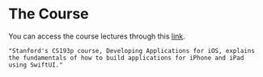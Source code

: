# The Course

You can access the course lectures through this [link](https://cs193p.sites.stanford.edu).

    "Stanford's CS193p course, Developing Applications for iOS, explains the fundamentals of how to build applications for iPhone and iPad using SwiftUI."
